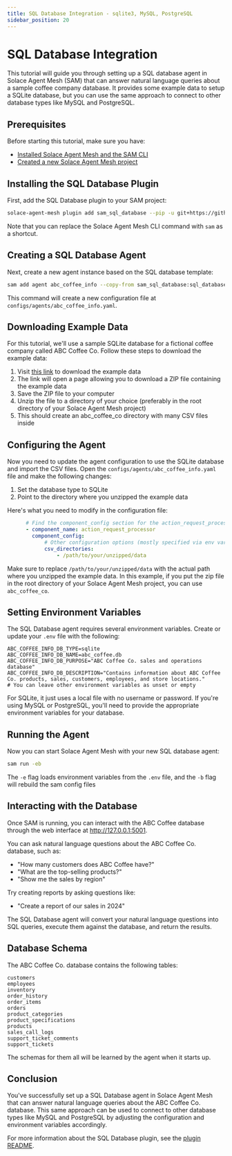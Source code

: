 ```yaml
---
title: SQL Database Integration - sqlite3, MySQL, PostgreSQL
sidebar_position: 20
---
```


# SQL Database Integration

This tutorial will guide you through setting up a SQL database agent in Solace Agent Mesh (SAM) that can answer natural language queries about a sample coffee company database. It provides some example data to setup a SQLite database, but you can use the same approach to connect to other database types like MySQL and PostgreSQL.

## Prerequisites

Before starting this tutorial, make sure you have:
- [Installed Solace Agent Mesh and the SAM CLI](../getting-started/installation.md)
- [Created a new Solace Agent Mesh project](../getting-started/quick-start.md)

## Installing the SQL Database Plugin

First, add the SQL Database plugin to your SAM project:

```sh
solace-agent-mesh plugin add sam_sql_database --pip -u git+https://github.com/SolaceLabs/solace-agent-mesh-core-plugins#subdirectory=sam-sql-database
```

Note that you can replace the Solace Agent Mesh CLI command with `sam` as a shortcut.

## Creating a SQL Database Agent

Next, create a new agent instance based on the SQL database template:

```sh
sam add agent abc_coffee_info --copy-from sam_sql_database:sql_database
```

This command will create a new configuration file at `configs/agents/abc_coffee_info.yaml`.

## Downloading Example Data

For this tutorial, we'll use a sample SQLite database for a fictional coffee company called ABC Coffee Co. Follow these steps to download the example data:

1. Visit [this link](https://download-directory.github.io/?url=https%3A%2F%2Fgithub.com%2FSolaceLabs%2Fsolace-agent-mesh-core-plugins%2Ftree%2Fmain%2Fsam-sql-database%2Fexample-data) to download the example data
2. The link will open a page allowing you to download a ZIP file containing the example data
3. Save the ZIP file to your computer
4. Unzip the file to a directory of your choice (preferably in the root directory of your Solace Agent Mesh project)
5. This should create an abc_coffee_co directory with many CSV files inside

## Configuring the Agent

Now you need to update the agent configuration to use the SQLite database and import the CSV files. Open the `configs/agents/abc_coffee_info.yaml` file and make the following changes:

1. Set the database type to SQLite
2. Point to the directory where you unzipped the example data

Here's what you need to modify in the configuration file:

```yaml
      # Find the component_config section for the action_request_processor and update these values:
      - component_name: action_request_processor
        component_config: 
            # Other configuration options (mostly specified via env vars)...
            csv_directories:
                - /path/to/your/unzipped/data
```

Make sure to replace `/path/to/your/unzipped/data` with the actual path where you unzipped the example data. In this example, if you put the zip file in the root directory of your Solace Agent Mesh project, you can use `abc_coffee_co`.

## Setting Environment Variables

The SQL Database agent requires several environment variables. Create or update your `.env` file with the following:

```
ABC_COFFEE_INFO_DB_TYPE=sqlite
ABC_COFFEE_INFO_DB_NAME=abc_coffee.db
ABC_COFFEE_INFO_DB_PURPOSE="ABC Coffee Co. sales and operations database"
ABC_COFFEE_INFO_DB_DESCRIPTION="Contains information about ABC Coffee Co. products, sales, customers, employees, and store locations."
# You can leave other environment variables as unset or empty
```

For SQLite, it just uses a local file with no username or password. If you're using MySQL or PostgreSQL, you'll need to provide the appropriate environment variables for your database.

## Running the Agent

Now you can start Solace Agent Mesh with your new SQL database agent:

```sh
sam run -eb
```

The `-e` flag loads environment variables from the `.env` file, and the `-b` flag will rebuild the sam config files

## Interacting with the Database

Once SAM is running, you can interact with the ABC Coffee database through the web interface at http://127.0.0.1:5001.

You can ask natural language questions about the ABC Coffee Co. database, such as:

- "How many customers does ABC Coffee have?"
- "What are the top-selling products?"
- "Show me the sales by region"

Try creating reports by asking questions like:

- "Create a report of our sales in 2024"

The SQL Database agent will convert your natural language questions into SQL queries, execute them against the database, and return the results.

## Database Schema

The ABC Coffee Co. database contains the following tables:

    customers
    employees
    inventory
    order_history
    order_items
    orders
    product_categories
    product_specifications
    products
    sales_call_logs
    support_ticket_comments
    support_tickets

The schemas for them all will be learned by the agent when it starts up.

## Conclusion

You've successfully set up a SQL Database agent in Solace Agent Mesh that can answer natural language queries about the ABC Coffee Co. database. This same approach can be used to connect to other database types like MySQL and PostgreSQL by adjusting the configuration and environment variables accordingly.

For more information about the SQL Database plugin, see the [plugin README](https://github.com/SolaceLabs/solace-agent-mesh-core-plugins/blob/main/sam-sql-database/README.md).

